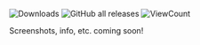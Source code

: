 ![Downloads](https://img.shields.io/github/downloads/RetroDriven/GoldenEye-XBLA-Map-Updater/latest/total?label=Downloads) ![GitHub all releases](https://img.shields.io/github/downloads/RetroDriven/GoldenEye-XBLA-Map-Updater/total?label=Total%20Downloads) ![ViewCount](https://views.whatilearened.today/views/github/RetroDriven/GoldenEye-XBLA-Map-Updater.svg) 

Screenshots, info, etc. coming soon!
